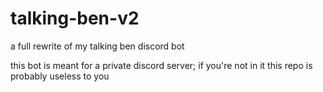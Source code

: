 # talking-ben-v2
a full rewrite of my talking ben discord bot

this bot is meant for a private discord server; if you're not in it this repo is probably useless to you
